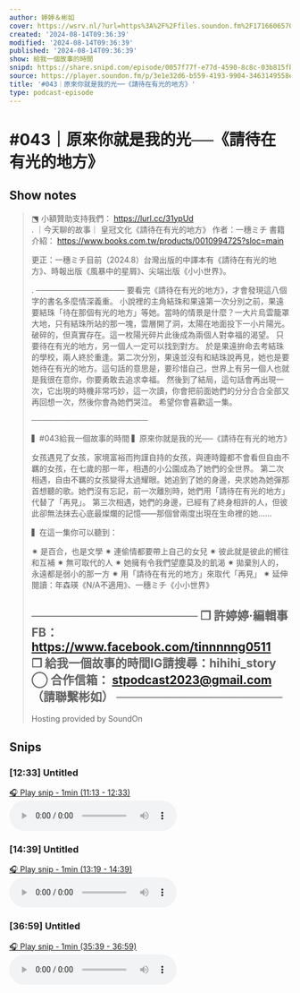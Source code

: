 ```yaml
---
author: 婷婷＆彬如
cover: https://wsrv.nl/?url=https%3A%2F%2Ffiles.soundon.fm%2F1716606570779-4e6fd851-5436-44ec-8297-758026106b0d.jpeg&w=200&h=200
created: '2024-08-14T09:36:39'
modified: '2024-08-14T09:36:39'
published: '2024-08-14T09:36:39'
show: 給我一個故事的時間
snipd: https://share.snipd.com/episode/0057f77f-e77d-4590-8c8c-03b815fbbfde
source: https://player.soundon.fm/p/3e1e32d6-b559-4193-9904-3463149558e5/episodes/983368d4-cd55-424e-9525-bf983c5393d5
title: '#043｜原來你就是我的光──《請待在有光的地方》'
type: podcast-episode
---
```


# #043｜原來你就是我的光──《請待在有光的地方》
## Show notes
> ⬔ 小額贊助支持我們： https://lurl.cc/31ypUd  
> . 
> ｜今天聊的故事｜ 
> 皇冠文化《請待在有光的地方》 
> 作者：一穗ミチ 
> 書籍介紹： https://www.books.com.tw/products/0010994725?sloc=main  
> 
> 更正：一穗ミチ目前（2024.8）台灣出版的中譯本有《請待在有光的地方》、時報出版《﻿風暴中的星屑》、尖端出版《﻿小小世界》。 
> 
> . 
> ──────────────── 
> 要看完《請待在有光的地方》，才會發現這八個字的書名多麼情深義重。 
> 小說裡的主角結珠和果遠第一次分別之前，果遠要結珠「待在那個有光的地方」等她。當時的情景是什麼？一大片烏雲籠罩大地，只有結珠所站的那一塊，雲層開了洞，太陽在地面投下一小片陽光。破碎的，但真實存在。這一枚陽光碎片此後成為兩個人對幸福的渴望。 
> 只要待在有光的地方，另一個人一定可以找到對方。 
> 於是果遠拚命去考結珠的學校，兩人終於重逢。第二次分別，果遠並沒有和結珠說再見，她也是要她待在有光的地方。這句話的意思是，要珍惜自己，世界上有另一個人也就是我很在意你，你要勇敢去追求幸福。 
> 然後到了結局，這句話會再出現一次，它出現的時機非常巧妙，這一次讀，你會把前面她們的分分合合全部又再回想一次，然後你會為她們哭泣。 
> 希望你會喜歡這一集。 
> 
> ───────────────────── 
> 
> ▍#043給我一個故事的時間 
> ▍原來你就是我的光──《請待在有光的地方》 
> 
> 女孩遇見了女孩，家境富裕而拘謹自持的女孩，與連時鐘都不會看但自由不羈的女孩，在七歲的那一年，相遇的小公園成為了她們的全世界。 
> 第二次相遇，自由不羈的女孩變得太過耀眼。她追到了她的身邊，央求她為她彈那首想聽的歌。她們沒有忘記，前一次離別時，她們用「請待在有光的地方」代替了「再見」。 
> 第三次相遇，她們的身邊，已經有了終身相許的人，但彼此卻無法抹去心底最燦爛的記憶——那個曾兩度出現在生命裡的她…… 
> 
> ▍在這一集你可以聽到： 
> 
> ✷ 是百合，也是文學 
> ✷ 連偷情都要帶上自己的女兒 
> ✷ 彼此就是彼此的嚮往和互補 
> ✷ 無可取代的人 
> ✷ 她擁有令我們望塵莫及的飢渴 
> ✷ 拋棄別人的，永遠都是弱小的那一方 
> ✷ 用「請待在有光的地方」來取代「再見」 
> ✷ 延伸閱讀：年森瑛《N/A不適用》、一穗ミチ《小小世界》 
> 
> ──────────────────── 
> ❒ 許婷婷·編輯事FB： https://www.facebook.com/tinnnnng0511  
> ❒ 給我一個故事的時間IG請搜尋：hihihi_story 
> ◯ 合作信箱： stpodcast2023@gmail.com  （請聯繫彬如） 
> ──────────────────── 
> -- 
> Hosting provided by  SoundOn

## Snips
### [12:33] Untitled
[🎧 Play snip - 1min️ (11:13 - 12:33)](https://share.snipd.com/snip/e1b7198b-381d-4ca6-82a1-647570eb022a)
<audio controls> <source src="https://rss.soundon.fm/rssf/3e1e32d6-b559-4193-9904-3463149558e5/feedurl/983368d4-cd55-424e-9525-bf983c5393d5/rssFileVip.mp3?timestamp=1726150051556#t=11:13,12:33"> </audio>
### [14:39] Untitled
[🎧 Play snip - 1min️ (13:19 - 14:39)](https://share.snipd.com/snip/7c34ff7e-c461-4d3a-999f-19f8473769e6)
<audio controls> <source src="https://rss.soundon.fm/rssf/3e1e32d6-b559-4193-9904-3463149558e5/feedurl/983368d4-cd55-424e-9525-bf983c5393d5/rssFileVip.mp3?timestamp=1726150051556#t=13:19,14:39"> </audio>
### [36:59] Untitled
[🎧 Play snip - 1min️ (35:39 - 36:59)](https://share.snipd.com/snip/4417ae31-7236-4753-bb75-b5a6c7de80bf)
<audio controls> <source src="https://rss.soundon.fm/rssf/3e1e32d6-b559-4193-9904-3463149558e5/feedurl/983368d4-cd55-424e-9525-bf983c5393d5/rssFileVip.mp3?timestamp=1726150051556#t=35:39,36:59"> </audio>
